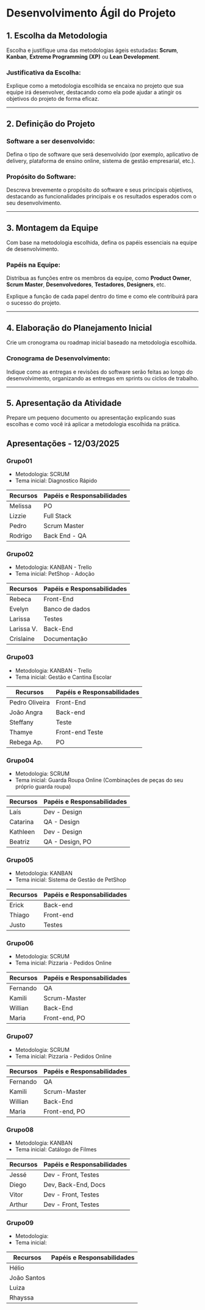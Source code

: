 # Desenvolvimento Ágil do Projeto

## 1. Escolha da Metodologia

Escolha e justifique uma das metodologias ágeis estudadas: **Scrum**, **Kanban**, **Extreme Programming (XP)** ou **Lean Development**.

### Justificativa da Escolha:
Explique como a metodologia escolhida se encaixa no projeto que sua equipe irá desenvolver, destacando como ela pode ajudar a atingir os objetivos do projeto de forma eficaz.

---

## 2. Definição do Projeto

### Software a ser desenvolvido:
Defina o tipo de software que será desenvolvido (por exemplo, aplicativo de delivery, plataforma de ensino online, sistema de gestão empresarial, etc.).

### Propósito do Software:
Descreva brevemente o propósito do software e seus principais objetivos, destacando as funcionalidades principais e os resultados esperados com o seu desenvolvimento.

---

## 3. Montagem da Equipe

Com base na metodologia escolhida, defina os papéis essenciais na equipe de desenvolvimento.

### Papéis na Equipe:
Distribua as funções entre os membros da equipe, como **Product Owner**, **Scrum Master**, **Desenvolvedores**, **Testadores**, **Designers**, etc. 

Explique a função de cada papel dentro do time e como ele contribuirá para o sucesso do projeto. 

---

## 4. Elaboração do Planejamento Inicial

Crie um cronograma ou roadmap inicial baseado na metodologia escolhida.

### Cronograma de Desenvolvimento:
Indique como as entregas e revisões do software serão feitas ao longo do desenvolvimento, organizando as entregas em sprints ou ciclos de trabalho.

---

## 5. Apresentação da Atividade

Prepare um pequeno documento ou apresentação explicando suas escolhas e como você irá aplicar a metodologia escolhida na prática.

## Apresentações - 12/03/2025
### Grupo01
- Metodologia: SCRUM
- Tema inicial: Diagnostico Rápido

|Recursos|Papéis e Responsabilidades|
|-|-|
|Melissa|PO|
|Lizzie|Full Stack|
|Pedro|Scrum Master|
|Rodrigo|Back End - QA|

### Grupo02
- Metodologia: KANBAN - Trello
- Tema inicial: PetShop - Adoção

|Recursos|Papéis e Responsabilidades|
|-|-|
|Rebeca|Front-End|
|Evelyn|Banco de dados|
|Larissa|Testes|
|Larissa V.|Back-End|
|Crislaine|Documentação|

### Grupo03
- Metodologia: KANBAN - Trello
- Tema inicial: Gestão e Cantina Escolar

|Recursos|Papéis e Responsabilidades|
|-|-|
|Pedro Oliveira| Front-End|
|João Angra| Back-end|
|Steffany|Teste|
|Thamye|Front-end Teste|
|Rebega Ap.|PO|


### Grupo04
- Metodologia: SCRUM
- Tema inicial: Guarda Roupa Online (Combinações de peças do seu próprio guarda roupa)

|Recursos|Papéis e Responsabilidades|
|-|-|
|Laís|Dev - Design|
|Catarina|QA - Design|
|Kathleen|Dev - Design|
|Beatriz|QA - Design, PO|

### Grupo05
- Metodologia: KANBAN
- Tema inicial: Sistema de Gestão de PetShop

|Recursos|Papéis e Responsabilidades|
|-|-|
|Erick|Back-end|
|Thiago|Front-end|
|Justo|Testes|

### Grupo06
- Metodologia: SCRUM
- Tema inicial: Pizzaria - Pedidos Online

|Recursos|Papéis e Responsabilidades|
|-|-|
|Fernando|QA|
|Kamili|Scrum-Master|
|Willian|Back-End|
|Maria|Front-end, PO|

### Grupo07
- Metodologia: SCRUM
- Tema inicial: Pizzaria - Pedidos Online

|Recursos|Papéis e Responsabilidades|
|-|-|
|Fernando|QA|
|Kamili|Scrum-Master|
|Willian|Back-End|
|Maria|Front-end, PO|

### Grupo08
- Metodologia: KANBAN
- Tema inicial: Catálogo de Filmes

|Recursos|Papéis e Responsabilidades|
|-|-|
|Jessé|Dev - Front, Testes|
|Diego|Dev, Back-End, Docs|
|Vitor|Dev - Front, Testes|
|Arthur|Dev - Front, Testes|

### Grupo09
- Metodologia: 
- Tema inicial:

|Recursos|Papéis e Responsabilidades|
|-|-|
|Hélio||
|João Santos||
|Luiza||
|Rhayssa||
